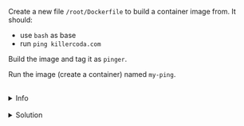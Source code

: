 Create a new file `/root/Dockerfile` to build a container image from. It should:
* use `bash` as base
* run `ping killercoda.com`

Build the image and tag it as `pinger`.

Run the image (create a container) named `my-ping`.


<br>
<details><summary>Info</summary>
<br>

```plain
Dockerfile: List of commands from which an Image can be build

Image: Binary file which includes all data/requirements to be run as a Container

Container: Running instance of an Image
```

</details>

<br>
<details><summary>Solution</summary>
<br>

<br>

Create the `/root/Dockerfile`:

<br>

```plain
cat <<EOF >> /root/Dockerfile
FROM bash
CMD ["ping", "killercoda.com"]
EOF
```{{exec}}

<br>

Build the image:

<br>

```plain
docker build -t pinger .

docker image ls
```{{exec}}

<br>

Run the image:

<br>

```plain
docker run --name my-ping pinger
```{{exec}}

> Press Ctrl+c to exit the running container

</details>